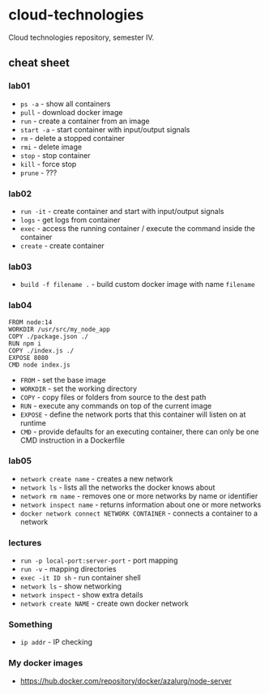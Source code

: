 # cloud-technologies

Cloud technologies repository, semester IV.

## cheat sheet

### lab01

- ``ps -a`` - show all containers
- ``pull`` - download docker image
- ``run`` - create a container from an image
- ``start -a`` - start container with input/output signals
- ``rm`` - delete a stopped container
- ``rmi`` - delete image
- ``stop`` - stop container
- ``kill`` - force stop
- ``prune`` - ???

### lab02

- ``run -it`` - create container and start with input/output signals
- ``logs`` - get logs from container
- ``exec`` - access the running container / execute the command inside the container
- ``create`` - create container

### lab03

- ``build -f filename .`` - build custom docker image with name ``filename``

### lab04

```Docker
FROM node:14                    
WORKDIR /usr/src/my_node_app
COPY ./package.json ./
RUN npm i
COPY ./index.js ./
EXPOSE 8080
CMD node index.js
```

- ``FROM`` - set the base image
- ``WORKDIR`` - set the working directory
- ``COPY`` - copy files or folders from source to the dest path
- ``RUN`` - execute any commands on top of the current image
- ``EXPOSE`` - define the network ports that this container will listen on at runtime
- ``CMD`` - provide defaults for an executing container, there can only be one CMD instruction in a Dockerfile

### lab05

- ``network create name`` - creates a new network
- ``network ls`` - lists all the networks the docker knows about
- ``network rm name`` - removes one or more networks by name or identifier
- ``network inspect name`` - returns information about one or more networks
- ``docker network connect NETWORK CONTAINER`` - connects a container to a network

### lectures

- ``run -p local-port:server-port`` - port mapping
- ``run -v`` - mapping directories
- ``exec -it ID sh`` - run container shell
- ``network ls`` - show networking
- ``network inspect`` - show extra details
- ``network create NAME`` - create own docker network

### Something

- ``ip addr`` - IP checking

### My docker images

- https://hub.docker.com/repository/docker/azalurg/node-server
